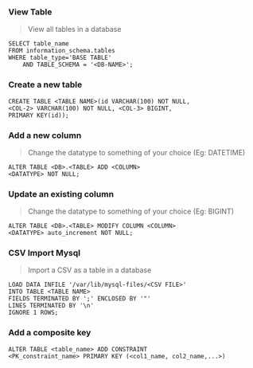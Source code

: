 ### View Table
> View all tables in a database
````
SELECT table_name
FROM information_schema.tables
WHERE table_type='BASE TABLE' 
	AND TABLE_SCHEMA = '<DB-NAME>';
````
### Create a new table
````
CREATE TABLE <TABLE NAME>(id VARCHAR(100) NOT NULL, 
<COL-2> VARCHAR(100) NOT NULL, <COL-3> BIGINT, 
PRIMARY KEY(id));
````
### Add a new column
> Change the datatype to something of your choice (Eg: DATETIME)
````
ALTER TABLE <DB>.<TABLE> ADD <COLUMN> 
<DATATYPE> NOT NULL;
````
### Update an existing column
> Change the datatype to something of your choice (Eg: BIGINT)
````
ALTER TABLE <DB>.<TABLE> MODIFY COLUMN <COLUMN> 
<DATATYPE> auto_increment NOT NULL;
````
### CSV Import Mysql
> Import a CSV as a table in a database
````
LOAD DATA INFILE '/var/lib/mysql-files/<CSV FILE>'
INTO TABLE <TABLE NAME>
FIELDS TERMINATED BY ';' ENCLOSED BY '"'
LINES TERMINATED BY '\n'
IGNORE 1 ROWS;
````
### Add a composite key
````
ALTER TABLE <table_name> ADD CONSTRAINT 
<PK_constraint_name> PRIMARY KEY (<col1_name, col2_name,...>)
````